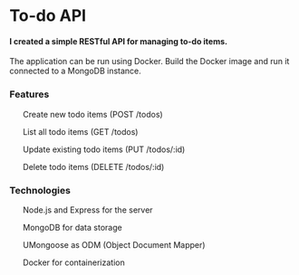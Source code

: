 <html>
  <h1>To-do API</h1>

  <h4>I created a simple RESTful API for managing to-do items.</h4>
  <p>The application can be run using Docker. Build the Docker image and run it connected to a MongoDB instance.</p>

  <h3>Features</h3>
  <ol>
      <p>Create new todo items (POST /todos)</p>
      <p>List all todo items (GET /todos)</p>
      <p>Update existing todo items (PUT /todos/:id)</p>
      <p>Delete todo items (DELETE /todos/:id)</p>
  </ol>

  <h3>Technologies</h3>
  <ol>
      <p>Node.js and Express for the server</p>
      <p>MongoDB for data storage</p>
      <p>UMongoose as ODM (Object Document Mapper)</p>
      <p>Docker for containerization</p>
  </ol>
</html>
